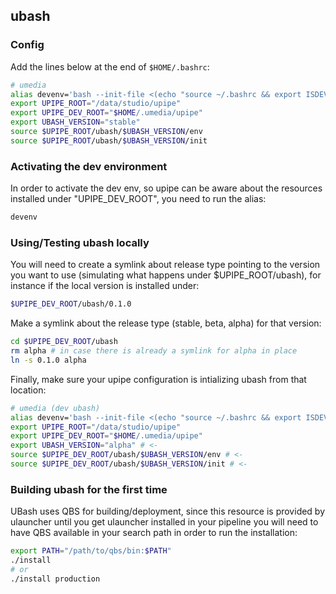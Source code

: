 ## ubash

### Config
Add the lines below at the end of `$HOME/.bashrc`:
```bash
# umedia
alias devenv='bash --init-file <(echo "source ~/.bashrc && export ISDEVENV=1 && export UPIPE_PATH=$UPIPE_DEV_ROOT:$UPIPE_PATH")'
export UPIPE_ROOT="/data/studio/upipe"
export UPIPE_DEV_ROOT="$HOME/.umedia/upipe"
export UBASH_VERSION="stable"
source $UPIPE_ROOT/ubash/$UBASH_VERSION/env
source $UPIPE_ROOT/ubash/$UBASH_VERSION/init
```

### Activating the dev environment
In order to activate the dev env, so upipe can be aware about the resources installed under "UPIPE_DEV_ROOT", you need to run the alias: 
```bash
devenv
```

### Using/Testing ubash locally
You will need to create a symlink about release type pointing to the
version you want to use (simulating what happens under $UPIPE_ROOT/ubash), for instance
if the local version is installed under:
```bash
$UPIPE_DEV_ROOT/ubash/0.1.0
```

Make a symlink about the release type (stable, beta, alpha) for that version:
```bash
cd $UPIPE_DEV_ROOT/ubash
rm alpha # in case there is already a symlink for alpha in place
ln -s 0.1.0 alpha
```

Finally, make sure your upipe configuration is intializing ubash from that location:
```bash
# umedia (dev ubash)
alias devenv='bash --init-file <(echo "source ~/.bashrc && export ISDEVENV=1 && export UPIPE_PATH=$UPIPE_DEV_ROOT:$UPIPE_PATH")'
export UPIPE_ROOT="/data/studio/upipe"
export UPIPE_DEV_ROOT="$HOME/.umedia/upipe"
export UBASH_VERSION="alpha" # <-
source $UPIPE_DEV_ROOT/ubash/$UBASH_VERSION/env # <-
source $UPIPE_DEV_ROOT/ubash/$UBASH_VERSION/init # <-
```

### Building ubash for the first time
UBash uses QBS for building/deployment, since this resource is provided by
ulauncher until you get ulauncher installed in your pipeline you will need to
have QBS available in your search path in order to run the installation:
```bash
export PATH="/path/to/qbs/bin:$PATH"
./install
# or
./install production
```
